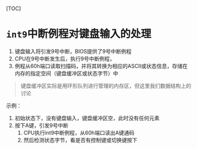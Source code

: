 [TOC]

# `int9`中断例程对键盘输入的处理
1. 键盘输入将引发9号中断，BIOS提供了9号中断例程
2. CPU在9号中断发生后，执行9号中断例程，
3. 例程从60h端口读取扫描码，并将其转换为相应的ASCII或状态信息，存储在内存的指定空间（键盘缓冲区或状态字节）中

> 键盘缓冲区实际是用环形队列进行管理的内存区，但这里我们数据结构上的讨论

示例：
1. 初始状态下，没有键盘输入，键盘缓冲区空，此时没有任何元素
2. 按下A键，引发9号中断
   1. CPU执行int9中断例程，从60h端口读出A键通码
   2. 然后检测状态字节，看是否有控制键或切换键按下